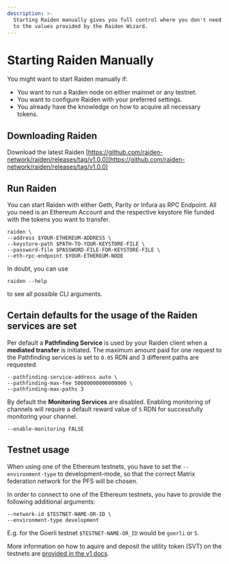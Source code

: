 ```yaml
---
description: >-
  Starting Raiden manually gives you full control where you don't need to adhere
  to the values provided by the Raiden Wizard.
---
```


# Starting Raiden Manually

You might want to start Raiden manually if:

* You want to run a Raiden node on either mainnet or any testnet.
* You want to configure Raiden with your preferred settings.
* You already have the knowledge on how to acquire all necessary tokens.

## Downloading Raiden

Download the latest Raiden [https://github.com/raiden-network/raiden/releases/tag/v1.0.0](https://github.com/raiden-network/raiden/releases/tag/v1.0.0)

## Run Raiden

You can start Raiden with either Geth, Parity or Infura as RPC Endpoint. All you need is an Ethereum Account and the respective keystore file funded with the tokens you want to transfer.

```console
raiden \
--address $YOUR-ETHEREUM-ADDRESS \
--keystore-path $PATH-TO-YOUR-KEYSTORE-FILE \
--password-file $PASSWORD-FILE-FOR-KEYSTORE-FILE \
--eth-rpc-endpoint $YOUR-ETHEREUM-NODE
```

In doubt, you can use 

```console
raiden --help
```

to see all possible CLI arguments. 

## Certain defaults for the usage of the Raiden services are set

Per default a **Pathfinding Service** is used by your Raiden client when a **mediated transfer** is initiated. The maximum amount paid for one request to the Pathfinding services is set to `0.05` RDN and 3 different paths are requested.

```console
--pathfinding-service-address auto \
--pathfinding-max-fee 50000000000000000 \
--pathfinding-max-paths 3
```

By default the **Monitoring Services** are disabled. Enabling monitoring of channels will require a default reward value of `5` RDN for successfully monitoring your channel.

```console
--enable-monitoring FALSE
```

## Testnet usage

When using one of the Ethereum testnets, you have to set the `--environment-type` to development-mode,
so that the correct Matrix federation network for the PFS will be chosen.

In order to connect to one of the Ethereum testnets, you have to provide the following additional arguments:

```console
--network-id $TESTNET-NAME-OR-ID \
--environment-type development 
```

E.g. for the Goerli testnet `$TESTNET-NAME-OR_ID` would be `goerli` or `5`.

More information on how to aquire and deposit the utility token (SVT) on the testnets are [provided in the v1 docs](https://raiden-network.readthedocs.io/en/latest/overview_and_guide.html#depositing-tokens-to-pay-the-services).

